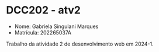 # DCC202 - atv2

- Nome: Gabriela Singulani Marques
- Matrícula: 202265037A

Trabalho da atividade 2 de desenvolvimento web em 2024-1.
